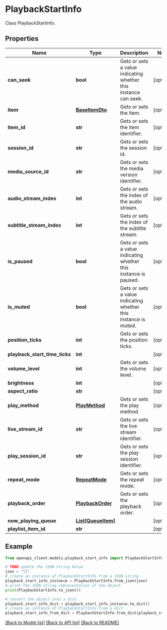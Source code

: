 # PlaybackStartInfo

Class PlaybackStartInfo.

## Properties

Name | Type | Description | Notes
------------ | ------------- | ------------- | -------------
**can_seek** | **bool** | Gets or sets a value indicating whether this instance can seek. | [optional] 
**item** | [**BaseItemDto**](BaseItemDto.md) | Gets or sets the item. | [optional] 
**item_id** | **str** | Gets or sets the item identifier. | [optional] 
**session_id** | **str** | Gets or sets the session id. | [optional] 
**media_source_id** | **str** | Gets or sets the media version identifier. | [optional] 
**audio_stream_index** | **int** | Gets or sets the index of the audio stream. | [optional] 
**subtitle_stream_index** | **int** | Gets or sets the index of the subtitle stream. | [optional] 
**is_paused** | **bool** | Gets or sets a value indicating whether this instance is paused. | [optional] 
**is_muted** | **bool** | Gets or sets a value indicating whether this instance is muted. | [optional] 
**position_ticks** | **int** | Gets or sets the position ticks. | [optional] 
**playback_start_time_ticks** | **int** |  | [optional] 
**volume_level** | **int** | Gets or sets the volume level. | [optional] 
**brightness** | **int** |  | [optional] 
**aspect_ratio** | **str** |  | [optional] 
**play_method** | [**PlayMethod**](PlayMethod.md) | Gets or sets the play method. | [optional] 
**live_stream_id** | **str** | Gets or sets the live stream identifier. | [optional] 
**play_session_id** | **str** | Gets or sets the play session identifier. | [optional] 
**repeat_mode** | [**RepeatMode**](RepeatMode.md) | Gets or sets the repeat mode. | [optional] 
**playback_order** | [**PlaybackOrder**](PlaybackOrder.md) | Gets or sets the playback order. | [optional] 
**now_playing_queue** | [**List[QueueItem]**](QueueItem.md) |  | [optional] 
**playlist_item_id** | **str** |  | [optional] 

## Example

```python
from openapi_client.models.playback_start_info import PlaybackStartInfo

# TODO update the JSON string below
json = "{}"
# create an instance of PlaybackStartInfo from a JSON string
playback_start_info_instance = PlaybackStartInfo.from_json(json)
# print the JSON string representation of the object
print(PlaybackStartInfo.to_json())

# convert the object into a dict
playback_start_info_dict = playback_start_info_instance.to_dict()
# create an instance of PlaybackStartInfo from a dict
playback_start_info_from_dict = PlaybackStartInfo.from_dict(playback_start_info_dict)
```
[[Back to Model list]](../README.md#documentation-for-models) [[Back to API list]](../README.md#documentation-for-api-endpoints) [[Back to README]](../README.md)



